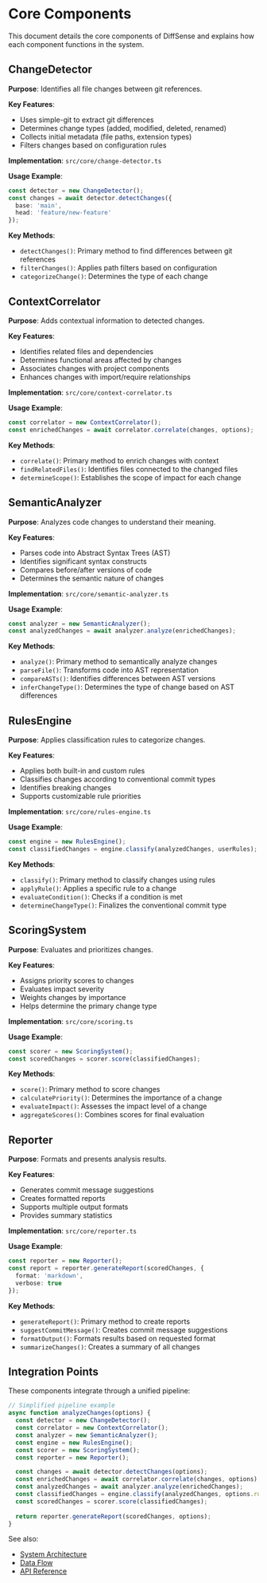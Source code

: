 # Core Components

This document details the core components of DiffSense and explains how each component functions in the system.

## ChangeDetector

**Purpose**: Identifies all file changes between git references.

**Key Features**:
- Uses simple-git to extract git differences
- Determines change types (added, modified, deleted, renamed)
- Collects initial metadata (file paths, extension types)
- Filters changes based on configuration rules

**Implementation**: `src/core/change-detector.ts`

**Usage Example**:
```typescript
const detector = new ChangeDetector();
const changes = await detector.detectChanges({
  base: 'main',
  head: 'feature/new-feature'
});
```

**Key Methods**:
- `detectChanges()`: Primary method to find differences between git references
- `filterChanges()`: Applies path filters based on configuration
- `categorizeChange()`: Determines the type of each change

## ContextCorrelator

**Purpose**: Adds contextual information to detected changes.

**Key Features**:
- Identifies related files and dependencies
- Determines functional areas affected by changes
- Associates changes with project components
- Enhances changes with import/require relationships

**Implementation**: `src/core/context-correlator.ts`

**Usage Example**:
```typescript
const correlator = new ContextCorrelator();
const enrichedChanges = await correlator.correlate(changes, options);
```

**Key Methods**:
- `correlate()`: Primary method to enrich changes with context
- `findRelatedFiles()`: Identifies files connected to the changed files
- `determineScope()`: Establishes the scope of impact for each change

## SemanticAnalyzer

**Purpose**: Analyzes code changes to understand their meaning.

**Key Features**:
- Parses code into Abstract Syntax Trees (AST)
- Identifies significant syntax constructs
- Compares before/after versions of code
- Determines the semantic nature of changes

**Implementation**: `src/core/semantic-analyzer.ts`

**Usage Example**:
```typescript
const analyzer = new SemanticAnalyzer();
const analyzedChanges = await analyzer.analyze(enrichedChanges);
```

**Key Methods**:
- `analyze()`: Primary method to semantically analyze changes
- `parseFile()`: Transforms code into AST representation
- `compareASTs()`: Identifies differences between AST versions
- `inferChangeType()`: Determines the type of change based on AST differences

## RulesEngine

**Purpose**: Applies classification rules to categorize changes.

**Key Features**:
- Applies both built-in and custom rules
- Classifies changes according to conventional commit types
- Identifies breaking changes
- Supports customizable rule priorities

**Implementation**: `src/core/rules-engine.ts`

**Usage Example**:
```typescript
const engine = new RulesEngine();
const classifiedChanges = engine.classify(analyzedChanges, userRules);
```

**Key Methods**:
- `classify()`: Primary method to classify changes using rules
- `applyRule()`: Applies a specific rule to a change
- `evaluateCondition()`: Checks if a condition is met
- `determineChangeType()`: Finalizes the conventional commit type

## ScoringSystem

**Purpose**: Evaluates and prioritizes changes.

**Key Features**:
- Assigns priority scores to changes
- Evaluates impact severity
- Weights changes by importance
- Helps determine the primary change type

**Implementation**: `src/core/scoring.ts`

**Usage Example**:
```typescript
const scorer = new ScoringSystem();
const scoredChanges = scorer.score(classifiedChanges);
```

**Key Methods**:
- `score()`: Primary method to score changes
- `calculatePriority()`: Determines the importance of a change
- `evaluateImpact()`: Assesses the impact level of a change
- `aggregateScores()`: Combines scores for final evaluation

## Reporter

**Purpose**: Formats and presents analysis results.

**Key Features**:
- Generates commit message suggestions
- Creates formatted reports
- Supports multiple output formats
- Provides summary statistics

**Implementation**: `src/core/reporter.ts`

**Usage Example**:
```typescript
const reporter = new Reporter();
const report = reporter.generateReport(scoredChanges, {
  format: 'markdown',
  verbose: true
});
```

**Key Methods**:
- `generateReport()`: Primary method to create reports
- `suggestCommitMessage()`: Creates commit message suggestions
- `formatOutput()`: Formats results based on requested format
- `summarizeChanges()`: Creates a summary of all changes

## Integration Points

These components integrate through a unified pipeline:

```typescript
// Simplified pipeline example
async function analyzeChanges(options) {
  const detector = new ChangeDetector();
  const correlator = new ContextCorrelator();
  const analyzer = new SemanticAnalyzer();
  const engine = new RulesEngine();
  const scorer = new ScoringSystem();
  const reporter = new Reporter();

  const changes = await detector.detectChanges(options);
  const enrichedChanges = await correlator.correlate(changes, options);
  const analyzedChanges = await analyzer.analyze(enrichedChanges);
  const classifiedChanges = engine.classify(analyzedChanges, options.rules);
  const scoredChanges = scorer.score(classifiedChanges);
  
  return reporter.generateReport(scoredChanges, options);
}
```

See also:
- [System Architecture](System-Architecture)
- [Data Flow](Data-Flow)
- [API Reference](../API-Reference/Core-API)
